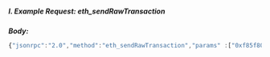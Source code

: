 <!-- order:293 -->

##### I. Example Request: eth_sendRawTransaction

**_Body:_**

```js
{"jsonrpc":"2.0","method":"eth_sendRawTransaction","params" :["0xf85f808203e8832dc6c08080914f785b6f626a656374204f626a6563745d1ba004193142058b4fe6802677a939e76f93e7fa30e91835a911e206f9855330929ca055ce11a262c804a168c8a801e55a68b3d578a4b52b9dfbed98c4aa47f88a0adf"], "id":1}
```
